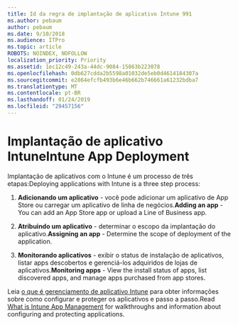 ```yaml
---
title: Id da regra de implantação de aplicativo Intune 991
ms.author: pebaum
author: pebaum
ms.date: 9/10/2018
ms.audience: ITPro
ms.topic: article
ROBOTS: NOINDEX, NOFOLLOW
localization_priority: Priority
ms.assetid: 1ec12c49-243a-44dc-9084-15863b223078
ms.openlocfilehash: 0db627cdda2b5598a01032de5eb0d4614184307a
ms.sourcegitcommit: e2864efcfb493b6e46b662b746661a61232bdba7
ms.translationtype: MT
ms.contentlocale: pt-BR
ms.lasthandoff: 01/24/2019
ms.locfileid: "29457156"
---
```

# <a name="intune-app-deployment"></a><span data-ttu-id="d72ac-102">Implantação de aplicativo Intune</span><span class="sxs-lookup"><span data-stu-id="d72ac-102">Intune App Deployment</span></span>

<span data-ttu-id="d72ac-103">Implantação de aplicativos com o Intune é um processo de três etapas:</span><span class="sxs-lookup"><span data-stu-id="d72ac-103">Deploying applications with Intune is a three step process:</span></span>
  
1. <span data-ttu-id="d72ac-104">**Adicionando um aplicativo** - você pode adicionar um aplicativo de App Store ou carregar um aplicativo de linha de negócios.</span><span class="sxs-lookup"><span data-stu-id="d72ac-104">**Adding an app** - You can add an App Store app or upload a Line of Business app.</span></span> 
    
2. <span data-ttu-id="d72ac-105">**Atribuindo um aplicativo** - determinar o escopo da implantação do aplicativo.</span><span class="sxs-lookup"><span data-stu-id="d72ac-105">**Assigning an app** - Determine the scope of deployment of the application.</span></span> 
    
3. <span data-ttu-id="d72ac-106">**Monitorando aplicativos** - exibir o status de instalação de aplicativos, listar apps descobertos e gerenciá-los adquiridos de lojas de aplicativos.</span><span class="sxs-lookup"><span data-stu-id="d72ac-106">**Monitoring apps** - View the install status of apps, list discovered apps, and manage apps purchased from app stores.</span></span> 
    
<span data-ttu-id="d72ac-107">Leia [o que é gerenciamento de aplicativo Intune](https://docs.microsoft.com/intune/app-management) para obter informações sobre como configurar e proteger os aplicativos e passo a passo.</span><span class="sxs-lookup"><span data-stu-id="d72ac-107">Read [What is Intune App Management](https://docs.microsoft.com/intune/app-management) for walkthroughs and information about configuring and protecting applications.</span></span> 
  

